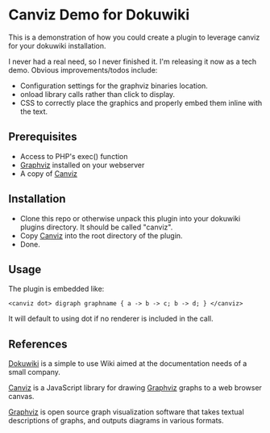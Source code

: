 # Canviz Demo for Dokuwiki

This is a demonstration of how you could create a plugin to leverage canviz for your dokuwiki installation.

I never had a real need, so I never finished it. I'm releasing it now as a tech demo. Obvious improvements/todos include:

* Configuration settings for the graphviz binaries location.
* onload library calls rather than click to display.
* CSS to correctly place the graphics and properly embed them inline with the text.

## Prerequisites

* Access to PHP's exec() function
* [Graphviz][graphviz] installed on your webserver
* A copy of [Canviz][canviz]

## Installation

* Clone this repo or otherwise unpack this plugin into your dokuwiki plugins directory. It should be called "canviz".
* Copy [Canviz][canviz] into the root directory of the plugin.
* Done.

## Usage

The plugin is embedded like:

`<canviz dot>
   digraph graphname {
      a -> b -> c;
      b -> d;
   }
</canviz>`

It will default to using dot if no renderer is included in the call.

## References

[Dokuwiki][dw] is a simple to use Wiki aimed at the documentation needs of a small company.

[Canviz][canviz] is a JavaScript library for drawing [Graphviz][graphviz] graphs to a web browser canvas.

[Graphviz][graphviz] is open source graph visualization software that takes textual descriptions of graphs, and outputs diagrams in various formats.

[dw]: http://www.splitbrain.org/projects/dokuwiki
[canviz]: http://code.google.com/p/canviz/
[graphviz]: http://www.graphviz.org/